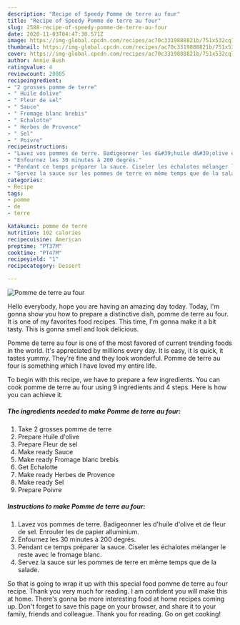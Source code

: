 ```yaml
---
description: "Recipe of Speedy Pomme de terre au four"
title: "Recipe of Speedy Pomme de terre au four"
slug: 2588-recipe-of-speedy-pomme-de-terre-au-four
date: 2020-11-03T04:47:30.571Z
image: https://img-global.cpcdn.com/recipes/ac70c3319888821b/751x532cq70/pomme-de-terre-au-four-photo-principale-de-la-recette.jpg
thumbnail: https://img-global.cpcdn.com/recipes/ac70c3319888821b/751x532cq70/pomme-de-terre-au-four-photo-principale-de-la-recette.jpg
cover: https://img-global.cpcdn.com/recipes/ac70c3319888821b/751x532cq70/pomme-de-terre-au-four-photo-principale-de-la-recette.jpg
author: Annie Bush
ratingvalue: 4
reviewcount: 20805
recipeingredient:
- "2 grosses pomme de terre"
- " Huile dolive"
- " Fleur de sel"
- " Sauce"
- " Fromage blanc brebis"
- " Echalotte"
- " Herbes de Provence"
- " Sel"
- " Poivre"
recipeinstructions:
- "Lavez vos pommes de terre. Badigeonner les d&#39;huile d&#39;olive et de fleur de sel. Enrouler les de papier alluminium."
- "Enfournez les 30 minutes à 200 degrés."
- "Pendant ce temps préparer la sauce. Ciseler les échalotes mélanger le reste avec le fromage blanc."
- "Servez la sauce sur les pommes de terre en même temps que de la salade."
categories:
- Recipe
tags:
- pomme
- de
- terre

katakunci: pomme de terre 
nutrition: 102 calories
recipecuisine: American
preptime: "PT37M"
cooktime: "PT47M"
recipeyield: "1"
recipecategory: Dessert

---
```



![Pomme de terre au four](https://img-global.cpcdn.com/recipes/ac70c3319888821b/751x532cq70/pomme-de-terre-au-four-photo-principale-de-la-recette.jpg)

Hello everybody, hope you are having an amazing day today. Today, I'm gonna show you how to prepare a distinctive dish, pomme de terre au four. It is one of my favorites food recipes. This time, I'm gonna make it a bit tasty. This is gonna smell and look delicious.



Pomme de terre au four is one of the most favored of current trending foods in the world. It's appreciated by millions every day. It is easy, it is quick, it tastes yummy. They're fine and they look wonderful. Pomme de terre au four is something which I have loved my entire life.


To begin with this recipe, we have to prepare a few ingredients. You can cook pomme de terre au four using 9 ingredients and 4 steps. Here is how you can achieve it.

<!--inarticleads1-->

##### The ingredients needed to make Pomme de terre au four:

1. Take 2 grosses pomme de terre
1. Prepare  Huile d&#39;olive
1. Prepare  Fleur de sel
1. Make ready  Sauce
1. Make ready  Fromage blanc brebis
1. Get  Echalotte
1. Make ready  Herbes de Provence
1. Make ready  Sel
1. Prepare  Poivre




<!--inarticleads2-->

##### Instructions to make Pomme de terre au four:

1. Lavez vos pommes de terre. Badigeonner les d&#39;huile d&#39;olive et de fleur de sel. Enrouler les de papier alluminium.
1. Enfournez les 30 minutes à 200 degrés.
1. Pendant ce temps préparer la sauce. Ciseler les échalotes mélanger le reste avec le fromage blanc.
1. Servez la sauce sur les pommes de terre en même temps que de la salade.




So that is going to wrap it up with this special food pomme de terre au four recipe. Thank you very much for reading. I am confident you will make this at home. There's gonna be more interesting food at home recipes coming up. Don't forget to save this page on your browser, and share it to your family, friends and colleague. Thank you for reading. Go on get cooking!
